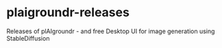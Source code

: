 # plaigroundr-releases
Releases of plAIgroundr - and free Desktop UI for image generation using StableDiffusion
